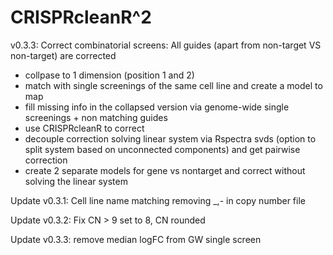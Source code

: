 # CRISPRcleanR^2

v0.3.3: Correct combinatorial screens:
All guides (apart from non-target VS non-target) are corrected
- collpase to 1 dimension (position 1 and 2)
- match with single screenings of the same cell line and create a model to map
- fill missing info in the collapsed version via genome-wide single screenings + non matching guides
- use CRISPRcleanR to correct
- decouple correction solving linear system via Rspectra svds (option to split system based on unconnected components) and get pairwise correction
- create 2 separate models for gene vs nontarget and correct without solving the linear system

Update v0.3.1: Cell line name matching removing \_,\- in copy number file

Update v0.3.2: Fix CN > 9 set to 8, CN rounded

Update v0.3.3: remove median logFC from GW single screen
